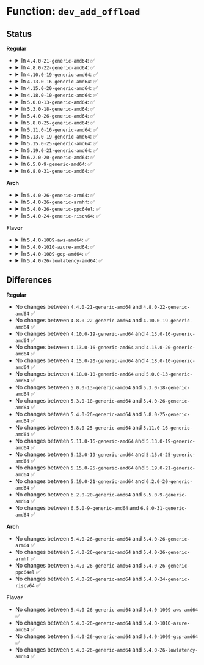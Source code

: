 # Function: <code>dev_add_offload</code>

## Status
<b>Regular</b>
<ul>
<li>
<details>
<summary>In <code>4.4.0-21-generic-amd64</code>: ✅</summary>

```c
void dev_add_offload(struct packet_offload * po)
```

```json
{
  "name": "dev_add_offload",
  "collision_type": "Unique Global",
  "inline_type": "No",
  "funcs": [
    {
      "addr": 18446744071586264368,
      "name": "dev_add_offload",
      "external": true,
      "loc": "net/core/dev.c:471",
      "file": "net/core/dev.c",
      "inline": "seen, unknown",
      "caller_inline": [],
      "caller_func": [
        "net/ethernet/eth.c:eth_offload_init",
        "net/ipv4/af_inet.c:ipv4_offload_init",
        "net/ipv6/ip6_offload.c:ipv6_offload_init"
      ]
    }
  ],
  "symbols": [
    {
      "addr": 18446744071586264368,
      "name": "dev_add_offload",
      "section": ".text",
      "bind": "STB_GLOBAL",
      "size": 121
    }
  ]
}
```
</details>
</li>
<li>
<details>
<summary>In <code>4.8.0-22-generic-amd64</code>: ✅</summary>

```c
void dev_add_offload(struct packet_offload * po)
```

```json
{
  "name": "dev_add_offload",
  "collision_type": "Unique Global",
  "inline_type": "No",
  "funcs": [
    {
      "addr": 18446744071586689488,
      "name": "dev_add_offload",
      "external": true,
      "loc": "net/core/dev.c:475",
      "file": "net/core/dev.c",
      "inline": "seen, unknown",
      "caller_inline": [],
      "caller_func": [
        "net/ethernet/eth.c:eth_offload_init",
        "net/ipv4/af_inet.c:ipv4_offload_init",
        "net/ipv6/ip6_offload.c:ipv6_offload_init"
      ]
    }
  ],
  "symbols": [
    {
      "addr": 18446744071586689488,
      "name": "dev_add_offload",
      "section": ".text",
      "bind": "STB_GLOBAL",
      "size": 121
    }
  ]
}
```
</details>
</li>
<li>
<details>
<summary>In <code>4.10.0-19-generic-amd64</code>: ✅</summary>

```c
void dev_add_offload(struct packet_offload * po)
```

```json
{
  "name": "dev_add_offload",
  "collision_type": "Unique Global",
  "inline_type": "No",
  "funcs": [
    {
      "addr": 18446744071586875440,
      "name": "dev_add_offload",
      "external": true,
      "loc": "net/core/dev.c:474",
      "file": "net/core/dev.c",
      "inline": "seen, unknown",
      "caller_inline": [],
      "caller_func": [
        "net/ethernet/eth.c:eth_offload_init",
        "net/ipv4/af_inet.c:ipv4_offload_init",
        "net/ipv6/ip6_offload.c:ipv6_offload_init"
      ]
    }
  ],
  "symbols": [
    {
      "addr": 18446744071586875440,
      "name": "dev_add_offload",
      "section": ".text",
      "bind": "STB_GLOBAL",
      "size": 121
    }
  ]
}
```
</details>
</li>
<li>
<details>
<summary>In <code>4.13.0-16-generic-amd64</code>: ✅</summary>

```c
void dev_add_offload(struct packet_offload * po)
```

```json
{
  "name": "dev_add_offload",
  "collision_type": "Unique Global",
  "inline_type": "No",
  "funcs": [
    {
      "addr": 18446744071586999936,
      "name": "dev_add_offload",
      "external": true,
      "loc": "net/core/dev.c:481",
      "file": "net/core/dev.c",
      "inline": "seen, unknown",
      "caller_inline": [],
      "caller_func": [
        "net/ethernet/eth.c:eth_offload_init",
        "net/ipv4/af_inet.c:ipv4_offload_init",
        "net/ipv6/ip6_offload.c:ipv6_offload_init"
      ]
    }
  ],
  "symbols": [
    {
      "addr": 18446744071586999936,
      "name": "dev_add_offload",
      "section": ".text",
      "bind": "STB_GLOBAL",
      "size": 121
    }
  ]
}
```
</details>
</li>
<li>
<details>
<summary>In <code>4.15.0-20-generic-amd64</code>: ✅</summary>

```c
void dev_add_offload(struct packet_offload * po)
```

```json
{
  "name": "dev_add_offload",
  "collision_type": "Unique Global",
  "inline_type": "No",
  "funcs": [
    {
      "addr": 18446744071587498576,
      "name": "dev_add_offload",
      "external": true,
      "loc": "net/core/dev.c:484",
      "file": "net/core/dev.c",
      "inline": "seen, unknown",
      "caller_inline": [],
      "caller_func": [
        "net/ethernet/eth.c:eth_offload_init",
        "net/ipv4/af_inet.c:ipv4_offload_init",
        "net/ipv6/ip6_offload.c:ipv6_offload_init"
      ]
    }
  ],
  "symbols": [
    {
      "addr": 18446744071587498576,
      "name": "dev_add_offload",
      "section": ".text",
      "bind": "STB_GLOBAL",
      "size": 121
    }
  ]
}
```
</details>
</li>
<li>
<details>
<summary>In <code>4.18.0-10-generic-amd64</code>: ✅</summary>

```c
void dev_add_offload(struct packet_offload * po)
```

```json
{
  "name": "dev_add_offload",
  "collision_type": "Unique Global",
  "inline_type": "No",
  "funcs": [
    {
      "addr": 18446744071587827216,
      "name": "dev_add_offload",
      "external": true,
      "loc": "net/core/dev.c:484",
      "file": "net/core/dev.c",
      "inline": "seen, unknown",
      "caller_inline": [],
      "caller_func": [
        "net/ethernet/eth.c:eth_offload_init",
        "net/ipv4/af_inet.c:ipv4_offload_init",
        "net/ipv6/ip6_offload.c:ipv6_offload_init"
      ]
    }
  ],
  "symbols": [
    {
      "addr": 18446744071587827216,
      "name": "dev_add_offload",
      "section": ".text",
      "bind": "STB_GLOBAL",
      "size": 121
    }
  ]
}
```
</details>
</li>
<li>
<details>
<summary>In <code>5.0.0-13-generic-amd64</code>: ✅</summary>

```c
void dev_add_offload(struct packet_offload * po)
```

```json
{
  "name": "dev_add_offload",
  "collision_type": "Unique Global",
  "inline_type": "No",
  "funcs": [
    {
      "addr": 18446744071587959792,
      "name": "dev_add_offload",
      "external": true,
      "loc": "net/core/dev.c:486",
      "file": "net/core/dev.c",
      "inline": "seen, unknown",
      "caller_inline": [],
      "caller_func": [
        "net/ethernet/eth.c:eth_offload_init",
        "net/ipv4/af_inet.c:ipv4_offload_init",
        "net/ipv6/ip6_offload.c:ipv6_offload_init",
        "net/8021q/vlan_core.c:vlan_offload_init",
        "net/8021q/vlan_core.c:vlan_offload_init"
      ]
    }
  ],
  "symbols": [
    {
      "addr": 18446744071587959792,
      "name": "dev_add_offload",
      "section": ".text",
      "bind": "STB_GLOBAL",
      "size": 121
    }
  ]
}
```
</details>
</li>
<li>
<details>
<summary>In <code>5.3.0-18-generic-amd64</code>: ✅</summary>

```c
void dev_add_offload(struct packet_offload * po)
```

```json
{
  "name": "dev_add_offload",
  "collision_type": "Unique Global",
  "inline_type": "No",
  "funcs": [
    {
      "addr": 18446744071588274592,
      "name": "dev_add_offload",
      "external": true,
      "loc": "net/core/dev.c:482",
      "file": "net/core/dev.c",
      "inline": "seen, unknown",
      "caller_inline": [],
      "caller_func": [
        "net/ethernet/eth.c:eth_offload_init",
        "net/ipv4/af_inet.c:ipv4_offload_init",
        "net/ipv6/ip6_offload.c:ipv6_offload_init",
        "net/8021q/vlan_core.c:vlan_offload_init",
        "net/8021q/vlan_core.c:vlan_offload_init"
      ]
    }
  ],
  "symbols": [
    {
      "addr": 18446744071588274592,
      "name": "dev_add_offload",
      "section": ".text",
      "bind": "STB_GLOBAL",
      "size": 117
    }
  ]
}
```
</details>
</li>
<li>
<details>
<summary>In <code>5.4.0-26-generic-amd64</code>: ✅</summary>

```c
void dev_add_offload(struct packet_offload * po)
```

```json
{
  "name": "dev_add_offload",
  "collision_type": "Unique Global",
  "inline_type": "No",
  "funcs": [
    {
      "addr": 18446744071588480208,
      "name": "dev_add_offload",
      "external": true,
      "loc": "net/core/dev.c:400",
      "file": "net/core/dev.c",
      "inline": "seen, unknown",
      "caller_inline": [],
      "caller_func": [
        "net/ethernet/eth.c:eth_offload_init",
        "net/ipv4/af_inet.c:ipv4_offload_init",
        "net/ipv6/ip6_offload.c:ipv6_offload_init",
        "net/8021q/vlan_core.c:vlan_offload_init",
        "net/8021q/vlan_core.c:vlan_offload_init"
      ]
    }
  ],
  "symbols": [
    {
      "addr": 18446744071588480208,
      "name": "dev_add_offload",
      "section": ".text",
      "bind": "STB_GLOBAL",
      "size": 117
    }
  ]
}
```
</details>
</li>
<li>
<details>
<summary>In <code>5.8.0-25-generic-amd64</code>: ✅</summary>

```c
void dev_add_offload(struct packet_offload * po)
```

```json
{
  "name": "dev_add_offload",
  "collision_type": "Unique Global",
  "inline_type": "No",
  "funcs": [
    {
      "addr": 18446744071589347520,
      "name": "dev_add_offload",
      "external": true,
      "loc": "net/core/dev.c:606",
      "file": "net/core/dev.c",
      "inline": "seen, unknown",
      "caller_inline": [],
      "caller_func": [
        "net/ethernet/eth.c:eth_offload_init",
        "net/ipv4/af_inet.c:ipv4_offload_init",
        "net/ipv6/ip6_offload.c:ipv6_offload_init",
        "net/8021q/vlan_core.c:vlan_offload_init",
        "net/8021q/vlan_core.c:vlan_offload_init"
      ]
    }
  ],
  "symbols": [
    {
      "addr": 18446744071589347520,
      "name": "dev_add_offload",
      "section": ".text",
      "bind": "STB_GLOBAL",
      "size": 120
    }
  ]
}
```
</details>
</li>
<li>
<details>
<summary>In <code>5.11.0-16-generic-amd64</code>: ✅</summary>

```c
void dev_add_offload(struct packet_offload * po)
```

```json
{
  "name": "dev_add_offload",
  "collision_type": "Unique Global",
  "inline_type": "No",
  "funcs": [
    {
      "addr": 18446744071589350800,
      "name": "dev_add_offload",
      "external": true,
      "loc": "net/core/dev.c:609",
      "file": "net/core/dev.c",
      "inline": "seen, unknown",
      "caller_inline": [],
      "caller_func": [
        "net/ethernet/eth.c:eth_offload_init",
        "net/ipv4/af_inet.c:ipv4_offload_init",
        "net/ipv6/ip6_offload.c:ipv6_offload_init",
        "net/8021q/vlan_core.c:vlan_offload_init",
        "net/8021q/vlan_core.c:vlan_offload_init"
      ]
    }
  ],
  "symbols": [
    {
      "addr": 18446744071589350800,
      "name": "dev_add_offload",
      "section": ".text",
      "bind": "STB_GLOBAL",
      "size": 120
    }
  ]
}
```
</details>
</li>
<li>
<details>
<summary>In <code>5.13.0-19-generic-amd64</code>: ✅</summary>

```c
void dev_add_offload(struct packet_offload * po)
```

```json
{
  "name": "dev_add_offload",
  "collision_type": "Unique Global",
  "inline_type": "No",
  "funcs": [
    {
      "addr": 18446744071589249296,
      "name": "dev_add_offload",
      "external": true,
      "loc": "net/core/dev.c:611",
      "file": "net/core/dev.c",
      "inline": "seen, unknown",
      "caller_inline": [],
      "caller_func": [
        "net/ethernet/eth.c:eth_offload_init",
        "net/ipv4/af_inet.c:ipv4_offload_init",
        "net/ipv6/ip6_offload.c:ipv6_offload_init",
        "net/8021q/vlan_core.c:vlan_offload_init",
        "net/8021q/vlan_core.c:vlan_offload_init"
      ]
    }
  ],
  "symbols": [
    {
      "addr": 18446744071589249296,
      "name": "dev_add_offload",
      "section": ".text",
      "bind": "STB_GLOBAL",
      "size": 120
    }
  ]
}
```
</details>
</li>
<li>
<details>
<summary>In <code>5.15.0-25-generic-amd64</code>: ✅</summary>

```c
void dev_add_offload(struct packet_offload * po)
```

```json
{
  "name": "dev_add_offload",
  "collision_type": "Unique Global",
  "inline_type": "No",
  "funcs": [
    {
      "addr": 18446744071589976352,
      "name": "dev_add_offload",
      "external": true,
      "loc": "net/core/dev.c:613",
      "file": "net/core/dev.c",
      "inline": "seen, unknown",
      "caller_inline": [],
      "caller_func": [
        "net/ethernet/eth.c:eth_offload_init",
        "net/ipv4/af_inet.c:ipv4_offload_init",
        "net/ipv6/ip6_offload.c:ipv6_offload_init",
        "net/8021q/vlan_core.c:vlan_offload_init",
        "net/8021q/vlan_core.c:vlan_offload_init"
      ]
    }
  ],
  "symbols": [
    {
      "addr": 18446744071589976352,
      "name": "dev_add_offload",
      "section": ".text",
      "bind": "STB_GLOBAL",
      "size": 120
    }
  ]
}
```
</details>
</li>
<li>
<details>
<summary>In <code>5.19.0-21-generic-amd64</code>: ✅</summary>

```c
void dev_add_offload(struct packet_offload * po)
```

```json
{
  "name": "dev_add_offload",
  "collision_type": "Unique Global",
  "inline_type": "No",
  "funcs": [
    {
      "addr": 18446744071591768768,
      "name": "dev_add_offload",
      "external": true,
      "loc": "net/core/gro.c:29",
      "file": "net/core/gro.c",
      "inline": "seen, unknown",
      "caller_inline": [],
      "caller_func": [
        "net/ethernet/eth.c:eth_offload_init",
        "net/ipv4/af_inet.c:ipv4_offload_init",
        "net/ipv6/ip6_offload.c:ipv6_offload_init",
        "net/8021q/vlan_core.c:vlan_offload_init",
        "net/8021q/vlan_core.c:vlan_offload_init"
      ]
    }
  ],
  "symbols": [
    {
      "addr": 18446744071591768768,
      "name": "dev_add_offload",
      "section": ".text",
      "bind": "STB_GLOBAL",
      "size": 130
    }
  ]
}
```
</details>
</li>
<li>
<details>
<summary>In <code>6.2.0-20-generic-amd64</code>: ✅</summary>

```c
void dev_add_offload(struct packet_offload * po)
```

```json
{
  "name": "dev_add_offload",
  "collision_type": "Unique Global",
  "inline_type": "No",
  "funcs": [
    {
      "addr": 18446744071593560304,
      "name": "dev_add_offload",
      "external": true,
      "loc": "net/core/gro.c:29",
      "file": "net/core/gro.c",
      "inline": "seen, unknown",
      "caller_inline": [],
      "caller_func": [
        "net/ethernet/eth.c:eth_offload_init",
        "net/ipv4/af_inet.c:ipv4_offload_init",
        "net/ipv4/af_inet.c:ipv4_offload_init",
        "net/ipv6/ip6_offload.c:ipv6_offload_init",
        "net/8021q/vlan_core.c:vlan_offload_init",
        "net/8021q/vlan_core.c:vlan_offload_init"
      ]
    }
  ],
  "symbols": [
    {
      "addr": 18446744071593560304,
      "name": "dev_add_offload",
      "section": ".text",
      "bind": "STB_GLOBAL",
      "size": 130
    }
  ]
}
```
</details>
</li>
<li>
<details>
<summary>In <code>6.5.0-9-generic-amd64</code>: ✅</summary>

```c
void dev_add_offload(struct packet_offload * po)
```

```json
{
  "name": "dev_add_offload",
  "collision_type": "Unique Global",
  "inline_type": "No",
  "funcs": [
    {
      "addr": 18446744071594029552,
      "name": "dev_add_offload",
      "external": true,
      "loc": "net/core/gro.c:29",
      "file": "net/core/gro.c",
      "inline": "seen, unknown",
      "caller_inline": [],
      "caller_func": [
        "net/ethernet/eth.c:eth_offload_init",
        "net/ipv4/af_inet.c:ipv4_offload_init",
        "net/ipv4/af_inet.c:ipv4_offload_init",
        "net/ipv6/ip6_offload.c:ipv6_offload_init",
        "net/8021q/vlan_core.c:vlan_offload_init",
        "net/8021q/vlan_core.c:vlan_offload_init"
      ]
    }
  ],
  "symbols": [
    {
      "addr": 18446744071594029552,
      "name": "dev_add_offload",
      "section": ".text",
      "bind": "STB_GLOBAL",
      "size": 130
    }
  ]
}
```
</details>
</li>
<li>
<details>
<summary>In <code>6.8.0-31-generic-amd64</code>: ✅</summary>

```c
void dev_add_offload(struct packet_offload * po)
```

```json
{
  "name": "dev_add_offload",
  "collision_type": "Unique Global",
  "inline_type": "No",
  "funcs": [
    {
      "addr": 18446744071594816640,
      "name": "dev_add_offload",
      "external": true,
      "loc": "net/core/gro.c:29",
      "file": "net/core/gro.c",
      "inline": "seen, unknown",
      "caller_inline": [],
      "caller_func": [
        "net/ethernet/eth.c:eth_offload_init",
        "net/ipv4/af_inet.c:ipv4_offload_init",
        "net/ipv4/af_inet.c:ipv4_offload_init",
        "net/ipv6/ip6_offload.c:ipv6_offload_init",
        "net/8021q/vlan_core.c:vlan_offload_init",
        "net/8021q/vlan_core.c:vlan_offload_init"
      ]
    }
  ],
  "symbols": [
    {
      "addr": 18446744071594816640,
      "name": "dev_add_offload",
      "section": ".text",
      "bind": "STB_GLOBAL",
      "size": 130
    }
  ]
}
```
</details>
</li>
</ul>
<b>Arch</b>
<ul>
<li>
<details>
<summary>In <code>5.4.0-26-generic-arm64</code>: ✅</summary>

```c
void dev_add_offload(struct packet_offload * po)
```

```json
{
  "name": "dev_add_offload",
  "collision_type": "Unique Global",
  "inline_type": "No",
  "funcs": [
    {
      "addr": 18446603336502004320,
      "name": "dev_add_offload",
      "external": true,
      "loc": "net/core/dev.c:400",
      "file": "net/core/dev.c",
      "inline": "seen, unknown",
      "caller_inline": [],
      "caller_func": [
        "net/ethernet/eth.c:eth_offload_init",
        "net/ipv4/af_inet.c:ipv4_offload_init",
        "net/ipv6/ip6_offload.c:ipv6_offload_init",
        "net/8021q/vlan_core.c:vlan_offload_init",
        "net/8021q/vlan_core.c:vlan_offload_init"
      ]
    }
  ],
  "symbols": [
    {
      "addr": 18446603336502004320,
      "name": "dev_add_offload",
      "section": ".text",
      "bind": "STB_GLOBAL",
      "size": 224
    }
  ]
}
```
</details>
</li>
<li>
<details>
<summary>In <code>5.4.0-26-generic-armhf</code>: ✅</summary>

```c
void dev_add_offload(struct packet_offload * po)
```

```json
{
  "name": "dev_add_offload",
  "collision_type": "Unique Global",
  "inline_type": "No",
  "funcs": [
    {
      "addr": 3234730836,
      "name": "dev_add_offload",
      "external": true,
      "loc": "net/core/dev.c:400",
      "file": "net/core/dev.c",
      "inline": "seen, unknown",
      "caller_inline": [],
      "caller_func": [
        "net/ethernet/eth.c:eth_offload_init",
        "net/ipv4/af_inet.c:ipv4_offload_init",
        "net/ipv6/ip6_offload.c:ipv6_offload_init",
        "net/8021q/vlan_core.c:vlan_offload_init",
        "net/8021q/vlan_core.c:vlan_offload_init"
      ]
    }
  ],
  "symbols": [
    {
      "addr": 3234730836,
      "name": "dev_add_offload",
      "section": ".text",
      "bind": "STB_GLOBAL",
      "size": 160
    }
  ]
}
```
</details>
</li>
<li>
<details>
<summary>In <code>5.4.0-26-generic-ppc64el</code>: ✅</summary>

```c
void dev_add_offload(struct packet_offload * po)
```

```json
{
  "name": "dev_add_offload",
  "collision_type": "Unique Global",
  "inline_type": "No",
  "funcs": [
    {
      "addr": 13835058055295448336,
      "name": "dev_add_offload",
      "external": true,
      "loc": "net/core/dev.c:400",
      "file": "net/core/dev.c",
      "inline": "seen, unknown",
      "caller_inline": [],
      "caller_func": [
        "net/ethernet/eth.c:eth_offload_init",
        "net/ipv4/af_inet.c:ipv4_offload_init",
        "net/ipv6/ip6_offload.c:ipv6_offload_init",
        "net/8021q/vlan_core.c:vlan_offload_init",
        "net/8021q/vlan_core.c:vlan_offload_init"
      ]
    }
  ],
  "symbols": [
    {
      "addr": 13835058055295448336,
      "name": "dev_add_offload",
      "section": ".text",
      "bind": "STB_GLOBAL",
      "size": 284
    }
  ]
}
```
</details>
</li>
<li>
<details>
<summary>In <code>5.4.0-24-generic-riscv64</code>: ✅</summary>

```c
void dev_add_offload(struct packet_offload * po)
```

```json
{
  "name": "dev_add_offload",
  "collision_type": "Unique Global",
  "inline_type": "No",
  "funcs": [
    {
      "addr": 18446743936278299766,
      "name": "dev_add_offload",
      "external": true,
      "loc": "net/core/dev.c:400",
      "file": "net/core/dev.c",
      "inline": "seen, unknown",
      "caller_inline": [],
      "caller_func": [
        "net/ethernet/eth.c:eth_offload_init",
        "net/ipv4/af_inet.c:ipv4_offload_init",
        "net/ipv6/ip6_offload.c:ipv6_offload_init",
        "net/8021q/vlan_core.c:vlan_offload_init",
        "net/8021q/vlan_core.c:vlan_offload_init"
      ]
    }
  ],
  "symbols": [
    {
      "addr": 18446743936278299766,
      "name": "dev_add_offload",
      "section": ".text",
      "bind": "STB_GLOBAL",
      "size": 184
    }
  ]
}
```
</details>
</li>
</ul>
<b>Flavor</b>
<ul>
<li>
<details>
<summary>In <code>5.4.0-1009-aws-amd64</code>: ✅</summary>

```c
void dev_add_offload(struct packet_offload * po)
```

```json
{
  "name": "dev_add_offload",
  "collision_type": "Unique Global",
  "inline_type": "No",
  "funcs": [
    {
      "addr": 18446744071588086992,
      "name": "dev_add_offload",
      "external": true,
      "loc": "net/core/dev.c:400",
      "file": "net/core/dev.c",
      "inline": "seen, unknown",
      "caller_inline": [],
      "caller_func": [
        "net/ethernet/eth.c:eth_offload_init",
        "net/ipv4/af_inet.c:ipv4_offload_init",
        "net/ipv6/ip6_offload.c:ipv6_offload_init",
        "net/8021q/vlan_core.c:vlan_offload_init",
        "net/8021q/vlan_core.c:vlan_offload_init"
      ]
    }
  ],
  "symbols": [
    {
      "addr": 18446744071588086992,
      "name": "dev_add_offload",
      "section": ".text",
      "bind": "STB_GLOBAL",
      "size": 117
    }
  ]
}
```
</details>
</li>
<li>
<details>
<summary>In <code>5.4.0-1010-azure-amd64</code>: ✅</summary>

```c
void dev_add_offload(struct packet_offload * po)
```

```json
{
  "name": "dev_add_offload",
  "collision_type": "Unique Global",
  "inline_type": "No",
  "funcs": [
    {
      "addr": 18446744071587799984,
      "name": "dev_add_offload",
      "external": true,
      "loc": "net/core/dev.c:400",
      "file": "net/core/dev.c",
      "inline": "seen, unknown",
      "caller_inline": [],
      "caller_func": [
        "net/ethernet/eth.c:eth_offload_init",
        "net/ipv4/af_inet.c:ipv4_offload_init",
        "net/ipv6/ip6_offload.c:ipv6_offload_init",
        "net/8021q/vlan_core.c:vlan_offload_init",
        "net/8021q/vlan_core.c:vlan_offload_init"
      ]
    }
  ],
  "symbols": [
    {
      "addr": 18446744071587799984,
      "name": "dev_add_offload",
      "section": ".text",
      "bind": "STB_GLOBAL",
      "size": 117
    }
  ]
}
```
</details>
</li>
<li>
<details>
<summary>In <code>5.4.0-1009-gcp-amd64</code>: ✅</summary>

```c
void dev_add_offload(struct packet_offload * po)
```

```json
{
  "name": "dev_add_offload",
  "collision_type": "Unique Global",
  "inline_type": "No",
  "funcs": [
    {
      "addr": 18446744071588418768,
      "name": "dev_add_offload",
      "external": true,
      "loc": "net/core/dev.c:400",
      "file": "net/core/dev.c",
      "inline": "seen, unknown",
      "caller_inline": [],
      "caller_func": [
        "net/ethernet/eth.c:eth_offload_init",
        "net/ipv4/af_inet.c:ipv4_offload_init",
        "net/ipv6/ip6_offload.c:ipv6_offload_init",
        "net/8021q/vlan_core.c:vlan_offload_init",
        "net/8021q/vlan_core.c:vlan_offload_init"
      ]
    }
  ],
  "symbols": [
    {
      "addr": 18446744071588418768,
      "name": "dev_add_offload",
      "section": ".text",
      "bind": "STB_GLOBAL",
      "size": 117
    }
  ]
}
```
</details>
</li>
<li>
<details>
<summary>In <code>5.4.0-26-lowlatency-amd64</code>: ✅</summary>

```c
void dev_add_offload(struct packet_offload * po)
```

```json
{
  "name": "dev_add_offload",
  "collision_type": "Unique Global",
  "inline_type": "No",
  "funcs": [
    {
      "addr": 18446744071588526560,
      "name": "dev_add_offload",
      "external": true,
      "loc": "net/core/dev.c:400",
      "file": "net/core/dev.c",
      "inline": "seen, unknown",
      "caller_inline": [],
      "caller_func": [
        "net/ethernet/eth.c:eth_offload_init",
        "net/ipv4/af_inet.c:ipv4_offload_init",
        "net/ipv6/ip6_offload.c:ipv6_offload_init",
        "net/8021q/vlan_core.c:vlan_offload_init",
        "net/8021q/vlan_core.c:vlan_offload_init"
      ]
    }
  ],
  "symbols": [
    {
      "addr": 18446744071588526560,
      "name": "dev_add_offload",
      "section": ".text",
      "bind": "STB_GLOBAL",
      "size": 115
    }
  ]
}
```
</details>
</li>
</ul>

## Differences
<b>Regular</b>
<ul>
<li>
No changes between <code>4.4.0-21-generic-amd64</code> and <code>4.8.0-22-generic-amd64</code> ✅
</li>
<li>
No changes between <code>4.8.0-22-generic-amd64</code> and <code>4.10.0-19-generic-amd64</code> ✅
</li>
<li>
No changes between <code>4.10.0-19-generic-amd64</code> and <code>4.13.0-16-generic-amd64</code> ✅
</li>
<li>
No changes between <code>4.13.0-16-generic-amd64</code> and <code>4.15.0-20-generic-amd64</code> ✅
</li>
<li>
No changes between <code>4.15.0-20-generic-amd64</code> and <code>4.18.0-10-generic-amd64</code> ✅
</li>
<li>
No changes between <code>4.18.0-10-generic-amd64</code> and <code>5.0.0-13-generic-amd64</code> ✅
</li>
<li>
No changes between <code>5.0.0-13-generic-amd64</code> and <code>5.3.0-18-generic-amd64</code> ✅
</li>
<li>
No changes between <code>5.3.0-18-generic-amd64</code> and <code>5.4.0-26-generic-amd64</code> ✅
</li>
<li>
No changes between <code>5.4.0-26-generic-amd64</code> and <code>5.8.0-25-generic-amd64</code> ✅
</li>
<li>
No changes between <code>5.8.0-25-generic-amd64</code> and <code>5.11.0-16-generic-amd64</code> ✅
</li>
<li>
No changes between <code>5.11.0-16-generic-amd64</code> and <code>5.13.0-19-generic-amd64</code> ✅
</li>
<li>
No changes between <code>5.13.0-19-generic-amd64</code> and <code>5.15.0-25-generic-amd64</code> ✅
</li>
<li>
No changes between <code>5.15.0-25-generic-amd64</code> and <code>5.19.0-21-generic-amd64</code> ✅
</li>
<li>
No changes between <code>5.19.0-21-generic-amd64</code> and <code>6.2.0-20-generic-amd64</code> ✅
</li>
<li>
No changes between <code>6.2.0-20-generic-amd64</code> and <code>6.5.0-9-generic-amd64</code> ✅
</li>
<li>
No changes between <code>6.5.0-9-generic-amd64</code> and <code>6.8.0-31-generic-amd64</code> ✅
</li>
</ul>
<b>Arch</b>
<ul>
<li>
No changes between <code>5.4.0-26-generic-amd64</code> and <code>5.4.0-26-generic-arm64</code> ✅
</li>
<li>
No changes between <code>5.4.0-26-generic-amd64</code> and <code>5.4.0-26-generic-armhf</code> ✅
</li>
<li>
No changes between <code>5.4.0-26-generic-amd64</code> and <code>5.4.0-26-generic-ppc64el</code> ✅
</li>
<li>
No changes between <code>5.4.0-26-generic-amd64</code> and <code>5.4.0-24-generic-riscv64</code> ✅
</li>
</ul>
<b>Flavor</b>
<ul>
<li>
No changes between <code>5.4.0-26-generic-amd64</code> and <code>5.4.0-1009-aws-amd64</code> ✅
</li>
<li>
No changes between <code>5.4.0-26-generic-amd64</code> and <code>5.4.0-1010-azure-amd64</code> ✅
</li>
<li>
No changes between <code>5.4.0-26-generic-amd64</code> and <code>5.4.0-1009-gcp-amd64</code> ✅
</li>
<li>
No changes between <code>5.4.0-26-generic-amd64</code> and <code>5.4.0-26-lowlatency-amd64</code> ✅
</li>
</ul>
